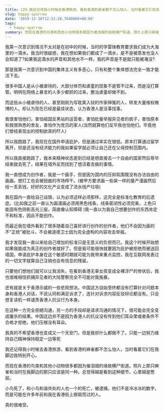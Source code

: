 ```yaml
---
title: 129.我还记得我小时候去香港旅游，看到香港的麻雀都不怎么怕人，当时看着它们在我脚边我特别开心
slug: happy-sparrow
date: '2019-12-10T12:12:26.7640000+08:00'
tags:
  - happy-sparrow
summary: 而现在香港的鸟类和其他小动物很多都因为催泪烟的缘故横尸街道。照片上那只麻雀和当时在我脚边的那只应该是同一种。总觉得越是看到这种细节，心里越是憋屈。
---
```

我第一次意识到情况不太对是在初中的时候，当时的学雷锋教育要求我们成为大海里的一滴水。我当时很疑惑，我在想如果我们都成了一滴水，是不是被蒸发也没人会知道了?如果我这滴水的声音和其他水不一样，我的声音是不是就只能被淹没?



那是我第一次意识到中国的集体主义有多恶心，只有和整个集体想法完全一致才能活下去。



很多中国人是从小被虐待的，大部分体罚和虐童的现象不是管不过来，而是没打算管。明明在网络上暴言的人多少都抓的过来，整治虐童却做不到。



而这些从小被虐待的人，甚至刚刚为写耽美入狱的作家伸冤的人，转发大量维权微博的人，却认为现在已经是最佳状态，认为香港人是没事找事。



我很害怕他们，害怕祖国反黑站的运营者，害怕批量举报异见者的疯子，害怕原本和我很熟悉的舍友，害怕作为党员的家人(当然就算他们反华我也怕他们。毕竟他们曾经表现出的控制欲真的吓人)



所以我跑路了，我现在在国外申请庇护，但是通过率实在很低。原本打算通过留学离开，但是还没有经济能力的我如果留学就必须让自己还在父母控制范围内。



所以我直接跑路了，我本来精神状态差到已经是想直接去一个自由的国家然后辱华结束就去死了，结果在墙外反而找到了想活着去做的事情。

我一直想成为创作者，我是一个画手，但是因为国内的压抑氛围既没有办法自由的画画，想打工也会被扭曲的市场榨干。(被甲方要求画一些屎一样的量产漫画然后给一丢丢钱，好好的文化产业变成了流水线产垃圾)



我在国内一直给自己设限，认为必须这样必须那样，这完全是标准化教育的后遗症。(比如我之前一直认为画漫画必须用黑色线条，线条密闭性必须完美，上色只能固有色阴影高光三层，简直像认知障碍 )我一直以为我自己想要创作的东西肯定不和标准，因此不能创作。



而最近我在墙外看到了很多随着自己喜好进行创作的创作者，他们不会因为画的不"正统"被批斗，不会被道德卫士因为完全虚构的内容攻击举报。



我才发现我一直以来给自己增加的标准只是无意义的负担而已。我这个时候开始想如果我能成为真正的创作者就好了。但是我可能很快就要因为庇护被拒绝而被送回墙国，申请庇护本身在这个敏感时期就可能为我带来重点监控，我在互联网发表过的一切文字就算自己注销也会有信息的残留。



只要他们想他们就可以让我消失，在看到香港无辜女孩变成全裸浮尸的惨状后，我也很难相信抓捕异见者的大陆警察完全不可能对我施暴。



还有就是关于香港示威的一些悲观想法。中国这方自始至终都没有打算针对问题本身和香港人对话，不说认同和满足诉求了，连针对诉求内容反驳辩论都没有。只会想复读机一样谴责香港人抗议行为本身。



在这种一方完全拒絕沟通，另一方的手段却是请求沟通的情况下，很可能会完全变成屠杀的结果。中国这边并不是因为香港人的抗议没有传到他们耳朵里或者条件不合格才拒绝，他们压根没有耳朵。

我真的不希望香港也变成又一个天安门，但是我却什么都做不了。只能一边努力维持自己精神保持稳定一边等死





我还记得我小时候去香港旅游，看到香港的麻雀都不怎么怕人，当时看着它们在我脚边我特别开心。

而现在香港的鸟类和其他小动物很多都因为催泪烟的缘故横尸街道。照片上那只麻雀和当时在我脚边的那只应该是同一种。总觉得越是看到这种细节，心里越是憋屈。



小鸟死了，和小鸟和谐共处的人也一个的死亡，被逮捕。他们不是冷冰冰的数字，而是可能在许多年前和我在香港街上擦肩而过的人。



真的很难受。
